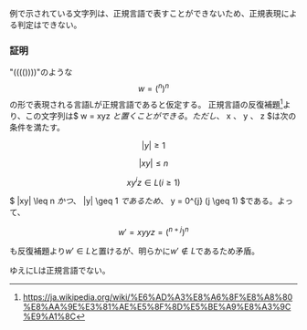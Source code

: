 例で示されている文字列は、正規言語で表すことができないため、正規表現による判定はできない。

### 証明

"(((())))"のような
$$ w = (^{n})^{n} $$
の形で表現される言語Lが正規言語であると仮定する。
正規言語の反復補題[^1]より、この文字列は$ w = xyz $と置くことができる。ただし、$ x $、$ y $、$ z $は次の条件を満たす。

$$
|y| \geq 1
$$

$$
|xy| \leq n
$$

$$
xy^{i}z \in L (i \geq 1)
$$

$ |xy| \leq n $かつ、$ |y| \geq 1 $であるため、$ y = 0^{j} (j \geq 1) $である。よって、

$$
w' = xyyz = (^{n + j})^{n}
$$

も反復補題より$w' \in L$と置けるが、明らかに$w' \notin L$であるため矛盾。

ゆえにLは正規言語でない。

[^1]: https://ja.wikipedia.org/wiki/%E6%AD%A3%E8%A6%8F%E8%A8%80%E8%AA%9E%E3%81%AE%E5%8F%8D%E5%BE%A9%E8%A3%9C%E9%A1%8C
